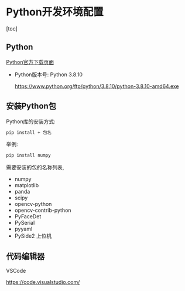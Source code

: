 # Python开发环境配置

[toc]

## Python

[Python官方下载页面 ](https://www.python.org/downloads/windows/)

* Python版本号: Python 3.8.10

  https://www.python.org/ftp/python/3.8.10/python-3.8.10-amd64.exe



## 安装Python包

Python库的安装方式: 

 ```bash
pip install + 包名
 ```

举例: 

```bash
pip install numpy
```



需要安装的包的名称列表, 

* numpy
* matplotlib
* panda
* scipy
* opencv-python
* opencv-contrib-python
* PyFaceDet
* PySerial
* pyyaml
* PySide2 上位机



## 代码编辑器

VSCode

https://code.visualstudio.com/





